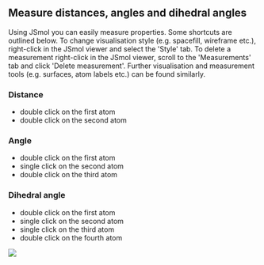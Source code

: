 ## Measure distances, angles and dihedral angles

Using JSmol you can easily measure properties. Some shortcuts are outlined below. To change visualisation style (e.g. spacefill, wireframe etc.), right-click in the JSmol viewer and select the 'Style' tab. To delete a measurement right-click in the JSmol viewer, scroll to the 'Measurements' tab and click 'Delete measurement'. Further visualisation and measurement tools (e.g. surfaces, atom labels etc.) can be found similarly.

### Distance

- double click on the first atom
- double click on the second atom

### Angle

- double click on the first atom
- single click on the second atom
- double click on the third atom

### Dihedral angle

- double click on the first atom
- single click on the second atom
- single click on the third atom
- double click on the fourth atom

<img src="measure.gif">
